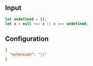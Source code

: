 
## Input
```javascript input
let undefined = {};
let a = null === x || x === undefined;
```

## Configuration
```json configuration
{
  "extension": "js"
}
```
